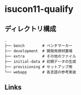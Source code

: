 # isucon11-qualify

## ディレクトリ構成

```
.
├── bench        # ベンチマーカー
├── development  # 開発用資材置場
├── extra        # その他のファイル
├── initial-data # 初期データの生成
├── provisioning # セットアップ用
└── webapp       # 各言語の参考実装
```

## Links
